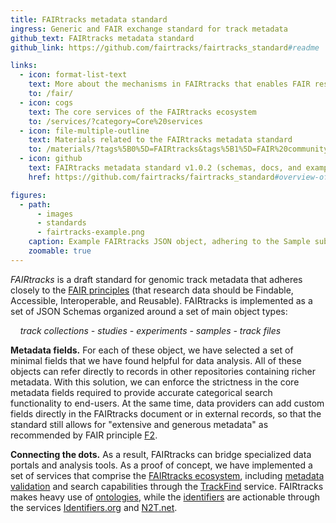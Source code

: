 ```yaml
---
title: FAIRtracks metadata standard
ingress: Generic and FAIR exchange standard for track metadata
github_text: FAIRtracks metadata standard
github_link: https://github.com/fairtracks/fairtracks_standard#readme

links:
  - icon: format-list-text
    text: More about the mechanisms in FAIRtracks that enables FAIR research data
    to: /fair/
  - icon: cogs
    text: The core services of the FAIRtracks ecosystem
    to: /services/?category=Core%20services
  - icon: file-multiple-outline
    text: Materials related to the FAIRtracks metadata standard
    to: /materials/?tags%5B0%5D=FAIRtracks&tags%5B1%5D=FAIR%20community
  - icon: github
    text: FAIRtracks metadata standard v1.0.2 (schemas, docs, and examples)
    href: https://github.com/fairtracks/fairtracks_standard#overview-of-structure-of-the-fairtracks-standard

figures:
  - path:
      - images
      - standards
      - fairtracks-example.png
    caption: Example FAIRtracks JSON object, adhering to the Sample subschema
    zoomable: true
---
```


_FAIRtracks_ is a draft standard for genomic track metadata that adheres closely to the
[FAIR principles](https://www.go-fair.org/fair-principles/) (that research data should be Findable,
Accessible, Interoperable, and Reusable). FAIRtracks is implemented as a set of JSON Schemas
organized around a set of main object types:

&nbsp;&nbsp;&nbsp;&nbsp;_track collections - studies - experiments - samples - track files_

**Metadata fields.** For each of these object, we have selected a set of minimal fields that we have
found helpful for data analysis. All of these objects can refer directly to records in other
repositories containing richer metadata. With this solution, we can enforce the strictness in the
core metadata fields required to provide accurate categorical search functionality to end-users. At
the same time, data providers can add custom fields directly in the FAIRtracks document or in
external records, so that the standard still allows for "extensive and generous metadata" as
recommended by FAIR principle
[F2](https://www.go-fair.org/fair-principles/f2-data-described-rich-metadata/).

**Connecting the dots.** As a result, FAIRtracks can bridge specialized data portals and analysis
tools. As a proof of concept, we have implemented a set of services that comprise the
[FAIRtracks ecosystem](/services/?category=Core%20services), including
[metadata validation](/services/?tags%5B0%5D=Metadata%20validation) and search capabilities through
the [TrackFind](/services/?tags%5B0%5D=TrackFind&category=Core%20services) service. FAIRtracks makes
heavy use of [ontologies](/fair/#fair-04-ontologies), while the
[identifiers](/fair/#fair-03-identifiers) are actionable through the services
[Identifiers.org](https://identifiers.org) and [N2T.net](https://n2t.net).
